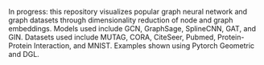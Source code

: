 In progress: this repository visualizes popular graph neural network and graph datasets through dimensionality reduction of node and graph embeddings. Models used include GCN, GraphSage, SplineCNN, GAT, and GIN. Datasets used include MUTAG, CORA, CiteSeer, Pubmed, Protein-Protein Interaction, and MNIST. Examples shown using Pytorch Geometric and DGL. 
